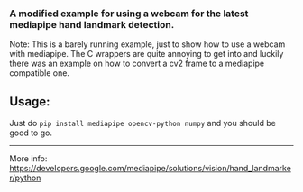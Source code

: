 ### A modified example for using a webcam for the latest mediapipe hand landmark detection.
Note: This is a barely running example, just to show how to use a webcam with mediapipe. The C wrappers are quite annoying to get into and luckily there was an example on
how to convert a cv2 frame to a mediapipe compatible one.

## Usage:
Just do ```pip install mediapipe opencv-python numpy``` and you should be good to go.

---
More info:
https://developers.google.com/mediapipe/solutions/vision/hand_landmarker/python

